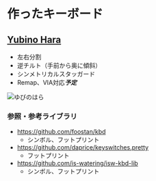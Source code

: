 # 作ったキーボード



## [Yubino Hara](https://github.com/nagmeal/sep-sep-kbd/tree/main/yubino-hara)

- 左右分割
- 逆チルト（手前から奥に傾斜）
- シンメトリカルスタッガード
- Remap、VIA対応***予定***



<img src="https://github.com/nagmeal/sep-sep-kbd/blob/main/yubino-hara/yubinohara.jpg" alt="ゆびのはら" />





### 参照・参考ライブラリ

- https://github.com/foostan/kbd
  - シンボル、フットプリント
- https://github.com/daprice/keyswitches.pretty
  - フットプリント
- https://github.com/is-watering/isw-kbd-lib
  - シンボル、フットプリント

